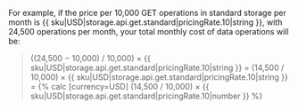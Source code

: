 For example, if the price per 10,000 GET operations in standard storage per month is {{ sku|USD|storage.api.get.standard|pricingRate.10|string }}, with 24,500 operations per month, your total monthly cost of data operations will be:

> ((24,500 − 10,000) / 10,000) × {{ sku|USD|storage.api.get.standard|pricingRate.10|string }} = (14,500 / 10,000) × {{ sku|USD|storage.api.get.standard|pricingRate.10|string }} = {% calc [currency=USD] (14,500 / 10,000) × {{ sku|USD|storage.api.get.standard|pricingRate.10|number }} %}